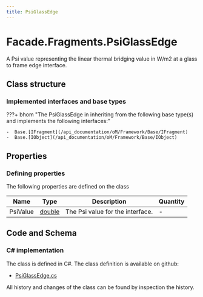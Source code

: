 ```yaml
---
title: PsiGlassEdge
---
```


# Facade.Fragments.PsiGlassEdge

A Psi value representing the linear thermal bridging value in W/m2 at a glass to frame edge interface.

## Class structure

### Implemented interfaces and base types

???+ bhom "The PsiGlassEdge in inheriting from the following base type(s) and implements the following interfaces:"

    -  Base.[IFragment](/api_documentation/oM/Framework/Base/IFragment)
    -  Base.[IObject](/api_documentation/oM/Framework/Base/IObject)


## Properties



### Defining properties

The following properties are defined on the class

| Name             | Type             | Description      | Quantity         |
|------------------|------------------|------------------|------------------|
| PsiValue | [double](https://learn.microsoft.com/en-us/dotnet/api/System.Double?view=netstandard-2.0) | The Psi value for the interface. | - |


## Code and Schema

### C# implementation

The class is defined in C#. The class definition is available on github:

- [PsiGlassEdge.cs](https://github.com/BHoM/BHoM/blob/develop/Facade_oM/Fragments\PsiGlassEdge.cs)

All history and changes of the class can be found by inspection the history.
